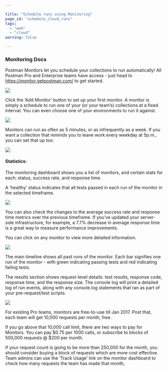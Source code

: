 ```yaml
---

title: "Schedule runs using Monitoring"
page_id: "schedule_cloud_runs"
tags:
  - "web"
  - "cloud"
warning: false

---
```


### Monitoring Docs

Postman Monitors let you schedule your collections to run automatically! All Postman Pro and Enterprise teams have access - just head to https://monitor.getpostman.com/ to get started.

![](https://cloud.githubusercontent.com/assets/681190/21090390/792944e2-c065-11e6-8937-39c18fe888ad.png)




Click the ‘Add Monitor’ button to set up your first monitor. A monitor is simply a schedule to run one of your (or your team’s) collections at a fixed interval. You can even choose one of your environments to run it against.

![](https://cloud.githubusercontent.com/assets/681190/21090408/9806149e-c065-11e6-86d3-b606868b44f6.png)




Monitors can run as often as 5 minutes, or as infrequently as a week. If you want a collection that reminds you to leave work every weekday at 5p.m., you can set that up too:

![](https://cloud.githubusercontent.com/assets/681190/21090434/baba2098-c065-11e6-9647-ab436daaa8d6.png)





#### Statistics:


The monitoring dashboard shows you a list of monitors, and certain stats for each: status, success rate, and response time. 


A ‘healthy’ status indicates that all tests passed in each run of the monitor in the selected timeframe.

![](https://cloud.githubusercontent.com/assets/681190/21090453/dfa31cf2-c065-11e6-8692-8c660a476eae.png)




You can also check the changes to the average success rate and response time metrics over the previous timeframe. If you’ve updated your server-side infrastructure, for example, a 7.7% decrease in average response time is a great way to measure performance improvements.



You can click on any monitor to view more detailed information.

![](https://cloud.githubusercontent.com/assets/681190/21090460/edb4d038-c065-11e6-94b6-a7746cc7d935.png)


The main timeline shows all past runs of the monitor. Each bar signifies one run of the monitor - with green indicating passing tests and red indicating failing tests.


The results section shows request-level details: test results, response code, response time, and the response size.  The console log will print a detailed log of run events, along with any console.log statements that ran as part of your pre-request/test scripts.


![](https://cloud.githubusercontent.com/assets/681190/21090471/039dcf58-c066-11e6-916b-9e50c6b89f88.png)


For existing Pro teams, monitors are free-to-use till Jan 2017. Post that, each team will get 10,000 requests per month, free. 


If you go above that 10,000 call limit, there are two ways to pay for Monitors. You can pay $0.75 per 1000 calls, or subscribe to blocks of 500,000 requests @ $200 per month. 


If your request count is going to be more than 250,000 for the month, you should consider buying a block of requests which are more cost effective. Team admins can use the ‘Track Usage’ link on the monitor dashboard to check how many requests the team has made that month, 
